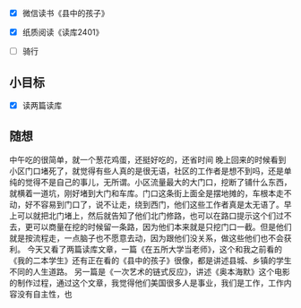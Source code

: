 - [x] 微信读书《县中的孩子》
- [x] 纸质阅读《读库2401》
- [ ] 骑行


## 小目标
- [x] 读两篇读库

## 随想
中午吃的很简单，就一个葱花鸡蛋，还挺好吃的，还省时间
晚上回来的时候看到小区门口堵死了，就觉得有些人真的是很无语，社区的工作者是想不到吗，还是单纯的觉得不是自己的事儿，无所谓。小区流量最大的大门口，挖断了铺什么东西，就横着一道坑，刚好堵到大门和车库。门口这条街上面全是摆地摊的，车根本走不动，好不容易到门口了，说不让走，绕到西门，他们这些工作者真是太无语了。早上可以就把北门堵上，然后就告知了他们北门修路，也可以在路口提示这个们过不去，更可以商量在挖的时候留一条路，因为他们本来就是只挖门口一截。但是他们就是按流程走，一点脑子也不愿意去动，因为跟他们没关系，做这些他们也不会获利。
今天又看了两篇读库文章，一篇《在五所大学当老师》，这个和我之前看的《我的二本学生》还有正在看的《县中的孩子》很像，都是讲述县城、乡镇的学生不同的人生道路。
另一篇是《一次艺术的链式反应》，讲述《奥本海默》这个电影的制作过程，通过这个文章，我觉得他们美国很多人是事业，我们是工作，工作内容没有自主性，也